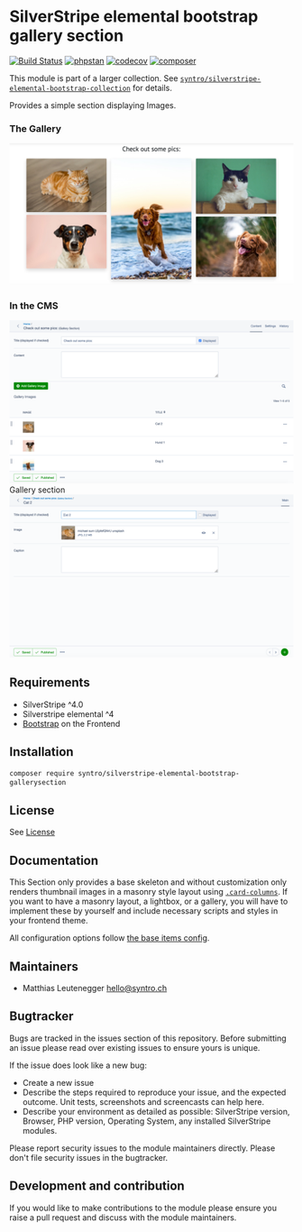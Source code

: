 # SilverStripe elemental bootstrap gallery section

[![Build Status](https://travis-ci.com/syntro-opensource/silverstripe-elemental-bootstrap-gallerysection.svg?branch=master)](https://travis-ci.com/syntro-opensource/silverstripe-elemental-bootstrap-gallerysection)
[![phpstan](https://img.shields.io/badge/PHPStan-enabled-success)](https://github.com/phpstan/phpstan)
[![codecov](https://codecov.io/gh/syntro-opensource/silverstripe-elemental-bootstrap-gallerysection/branch/master/graph/badge.svg)](https://codecov.io/gh/syntro-opensource/silverstripe-elemental-bootstrap-gallerysection)
[![composer](https://img.shields.io/packagist/dt/syntro/silverstripe-elemental-bootstrap-gallerysection?color=success&logo=composer)](https://packagist.org/packages/syntro/silverstripe-elemental-bootstrap-gallerysection)


This module is part of a larger collection. See
[`syntro/silverstripe-elemental-bootstrap-collection`](https://github.com/syntro-opensource/silverstripe-elemental-bootstrap-collection)
for details.

Provides a simple section displaying Images.

### The Gallery
![gallery](docs/img/gallery.png "Gallery Masonry")
### In the CMS
![cms](docs/img/CMS.png "Gallery CMS")
Gallery section
![cms item](docs/img/CMS_Item.png "Gallery Image CMS")
## Requirements

* SilverStripe ^4.0
* Silverstripe elemental ^4
* [Bootstrap](https://getbootstrap.com) on the Frontend

## Installation

```
composer require syntro/silverstripe-elemental-bootstrap-gallerysection
```


## License
See [License](license.md)

## Documentation

This Section only provides a base skeleton and without customization only renders
thumbnail images in a masonry style layout using [`.card-columns`](https://getbootstrap.com/docs/4.5/components/card/#card-columns).
If you want to have a masonry layout, a lightbox, or a gallery,
you will have to implement these by yourself and include necessary scripts and
styles in your frontend theme.

All configuration options follow [the base items config](https://github.com/syntro-opensource/silverstripe-elemental-bootstrap-baseitems#documentation).

<!-- ## Example configuration (optional)
If your module makes use of the config API in SilverStripe it's a good idea to provide an example config
 here that will get the module working out of the box and expose the user to the possible configuration options.

Provide a yaml code example where possible.

```yaml

Page:
  config_option: true
  another_config:
    - item1
    - item2

``` -->

## Maintainers
 * Matthias Leutenegger <hello@syntro.ch>

## Bugtracker
Bugs are tracked in the issues section of this repository. Before submitting an issue please read over
existing issues to ensure yours is unique.

If the issue does look like a new bug:

 - Create a new issue
 - Describe the steps required to reproduce your issue, and the expected outcome. Unit tests, screenshots
 and screencasts can help here.
 - Describe your environment as detailed as possible: SilverStripe version, Browser, PHP version,
 Operating System, any installed SilverStripe modules.

Please report security issues to the module maintainers directly. Please don't file security issues in the bugtracker.

## Development and contribution
If you would like to make contributions to the module please ensure you raise a pull request and discuss with the module maintainers.
